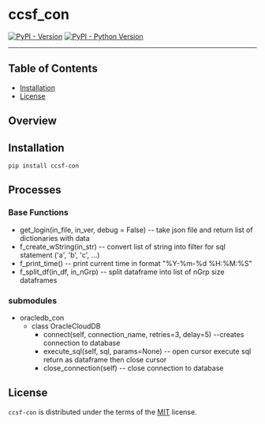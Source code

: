 # ccsf_con

[![PyPI - Version](https://img.shields.io/pypi/v/ccsf-con.svg)](https://pypi.org/project/ccsf-con)
[![PyPI - Python Version](https://img.shields.io/pypi/pyversions/ccsf-con.svg)](https://pypi.org/project/ccsf-con)

-----

## Table of Contents

- [Installation](#installation)
- [License](#license)

## Overview

## Installation

```console
pip install ccsf-con
```

## Processes
### Base Functions
* get_login(in_file, in_ver, debug = False) -- take json file and return list of dictionaries with data
* f_create_wString(in_str) -- convert list of string into filter for sql statement ('a', 'b', 'c', ...)
* f_print_time() -- print current time in format "%Y-%m-%d %H:%M:%S"
* f_split_df(in_df, in_nGrp) -- split dataframe into list of nGrp size dataframes 

### submodules
* oracledb_con
  * class OracleCloudDB
    * connect(self, connection_name, retries=3, delay=5) --creates connection to database
    * execute_sql(self, sql, params=None) -- open cursor execute sql return as dataframe then close cursor
    * close_connection(self) -- close connection to database

## License

`ccsf-con` is distributed under the terms of the [MIT](https://spdx.org/licenses/MIT.html) license.
